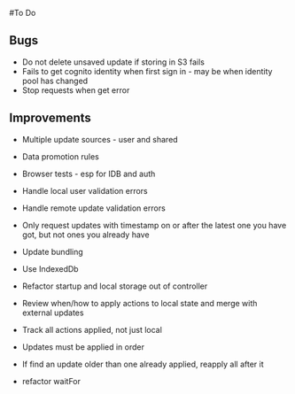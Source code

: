#To Do

Bugs
----

- Do not delete unsaved update if storing in S3 fails
- Fails to get cognito identity when first sign in - may be when identity pool has changed
- Stop requests when get error

Improvements
------------

- Multiple update sources - user and shared
- Data promotion rules


- Browser tests - esp for IDB and auth
- Handle local user validation errors
- Handle remote update validation errors
- Only request updates with timestamp on or after the latest one you have got, but not ones you already have
- Update bundling
- Use IndexedDb
- Refactor startup and local storage out of controller
- Review when/how to apply actions to local state and merge with external updates
- Track all actions applied, not just local
- Updates must be applied in order
- If find an update older than one already applied, reapply all after it

- refactor waitFor
